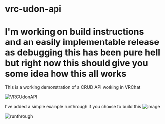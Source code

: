 # vrc-udon-api

# I'm working on build instructions and an easily implementable release as debugging this has been pure hell but right now this should give you some idea how this all works

This is a working demonstration of a CRUD API working in VRChat

![VRCUdonAPI](https://user-images.githubusercontent.com/5316130/115158153-62dd6f00-a07c-11eb-9df5-048717e3410d.png)

I've added a simple example runthrough if you choose to build this
![image](https://user-images.githubusercontent.com/5316130/115158196-915b4a00-a07c-11eb-8443-04bc6b0468c7.png)

![runthrough](https://user-images.githubusercontent.com/5316130/115158519-1135e400-a07e-11eb-968e-fd5b21b355bd.gif)

